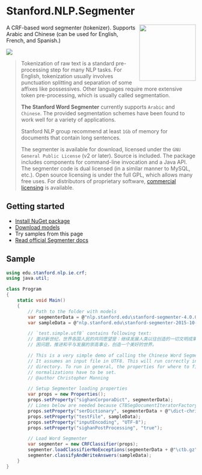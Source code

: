 # Stanford.NLP.Segmenter

<img align="right" width="150" src="images/logo.png">

A CRF-based word segmenter (tokenizer). Supports Arabic and Chinese (can be used for English, French, and Spanish.)

[![](https://buildstats.info/nuget/Stanford.NLP.Segmenter)](https://www.nuget.org/packages/Stanford.NLP.Segmenter/)

>Tokenization of raw text is a standard pre-processing step for many NLP tasks. For English, tokenization usually involves punctuation splitting and separation of some affixes like possessives. Other languages require more extensive token pre-processing, which is usually called segmentation.
>
>**The Stanford Word Segmenter** currently supports `Arabic` and `Chinese`. The provided segmentation schemes have been found to work well for a variety of applications.
>
>Stanford NLP group recommend at least `1Gb` of memory for documents that contain long sentences.
>
>The segmenter is available for download, licensed under the `GNU General Public License` (v2 or later). Source is included. The package includes components for command-line invocation and a Java API. The segmenter code is dual licensed (in a similar manner to MySQL, etc.). Open source licensing is under the full GPL, which allows many free uses. For distributors of proprietary software, [commercial licensing](http://otlportal.stanford.edu/techfinder/technology/ID=27276) is available.

## Getting started

- [Install NuGet package](https://www.nuget.org/packages/Stanford.NLP.Segmenter/)
- [Download models](https://nlp.stanford.edu/software/stanford-segmenter-4.0.0.zip)
- Try samples from this page
- [Read official Segmenter docs](https://nlp.stanford.edu/software/segmenter.html)

## Sample

```csharp
using edu.stanford.nlp.ie.crf;
using java.util;

class Program
{
    static void Main()
    {
        // Path to the folder with models
        var segmenterData = @"nlp.stanford.edu\stanford-segmenter-4.0.0\data";
        var sampleData = @"nlp.stanford.edu\stanford-segmenter-2015-10-31\test.simp.utf8";

        // `test.simple.utf8` contains following text:
        // 面对新世纪，世界各国人民的共同愿望是：继续发展人类以往创造的一切文明成果，克服20世纪困扰着人类的战争和贫
        // 困问题，推进和平与发展的崇高事业，创造一个美好的世界。

        // This is a very simple demo of calling the Chinese Word Segmenter programmatically.
        // It assumes an input file in UTF8. This will run correctly in the distribution home
        // directory. To run in general, the properties for where to find dictionaries or
        // normalizations have to be set.
        // @author Christopher Manning

        // Setup Segmenter loading properties
        var props = new Properties();
        props.setProperty("sighanCorporaDict", segmenterData);
        // Lines below are needed because CTBSegDocumentIteratorFactory accesses it
        props.setProperty("serDictionary", segmenterData + @"\dict-chris6.ser.gz");
        props.setProperty("testFile", sampleData);
        props.setProperty("inputEncoding", "UTF-8");
        props.setProperty("sighanPostProcessing", "true");

        // Load Word Segmenter
        var segmenter = new CRFClassifier(props);
        segmenter.loadClassifierNoExceptions(segmenterData + @"\ctb.gz", props);
        segmenter.classifyAndWriteAnswers(sampleData);
    }
}
```